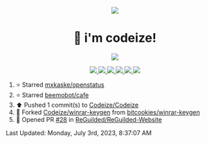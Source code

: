 <p align="center">
    <img src="https://avatars.githubusercontent.com/u/63158950?s=400&u=dd76c829ae30921e131dcbe7c830dc368e2d6e8a&v=4" />
</p>

<h1 align="center">
    👋 i'm codeize!
</h1>

<p align="center">
  <a href="https://skillicons.dev">
    <img align="center" src="https://skillicons.dev/icons?i=discord,bots,ts,nodejs,mysql,postgresql,react,nextjs,tailwindcss" />
  </a>
</p>

<p align="center">
  <a href="https://discord.com/users/668423998777982997">
    <img src="https://nocache.advaith.workers.dev?url=https://img.shields.io/endpoint?url=https://dev.discordprofiles.me/api/badge/status/668423998777982997?simple=true" />
    <img src="https://nocache.advaith.workers.dev?url=https://img.shields.io/endpoint?url=https://dev.discordprofiles.me/api/badge/vscode/668423998777982997" />
    <img src="https://nocache.advaith.workers.dev?url=https://img.shields.io/endpoint?url=https://dev.discordprofiles.me/api/badge/playing/668423998777982997" />
    <img src="https://nocache.advaith.workers.dev?url=https://img.shields.io/endpoint?url=https://dev.discordprofiles.me/api/badge/spotify/668423998777982997" />
    <img src="https://komarev.com/ghpvc/?username=codeize" />
    <img src="https://hits.link/hits?url=https%3A%2F%2Fgithub.com%2FCodeize" />
  </a>
</p>

<!--RECENT_ACTIVITY:start-->
1. ⭐ Starred [mxkaske/openstatus](https://github.com/mxkaske/openstatus)<br>
2. ⭐ Starred [beemobot/cafe](https://github.com/beemobot/cafe)<br>
3. ⬆️ Pushed 1 commit(s) to [Codeize/Codeize](https://github.com/Codeize/Codeize)<br>
4. 🔱 Forked [Codeize/winrar-keygen](https://github.com/Codeize/winrar-keygen) from [bitcookies/winrar-keygen](https://github.com/bitcookies/winrar-keygen)<br>
5. 💪 Opened PR [#28](https://github.com/ReGuilded/ReGuilded-Website/pull/28) in [ReGuilded/ReGuilded-Website](https://github.com/ReGuilded/ReGuilded-Website)<br>
<!--RECENT_ACTIVITY:end-->

<!--RECENT_ACTIVITY:last_update-->
Last Updated: Monday, July 3rd, 2023, 8:37:07 AM
<!--RECENT_ACTIVITY:last_update_end-->
